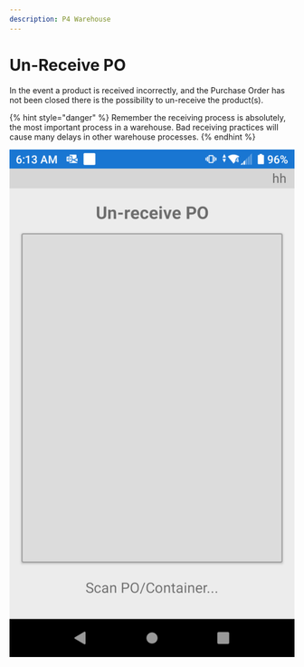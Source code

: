 ```yaml
---
description: P4 Warehouse
---
```


# Un-Receive PO

In the event a product is received incorrectly, and the Purchase Order has not been closed there is the possibility to un-receive the product(s).&#x20;

{% hint style="danger" %}
Remember the receiving process is absolutely, the most important process in a warehouse. Bad receiving practices will cause many delays in other warehouse processes.
{% endhint %}

![P4 Warehouse Un-receive](../.gitbook/assets/unreceivepo.png)
